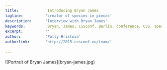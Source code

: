 ```yaml
---
title:             Introducing Bryan James
tagline:          'creator of species in pieces'
description:      'Interview with Bryan James'
keywords:          Bryan, James, CSSconf, Berlin, conference, CSS, species in pieces
excerpt:          ''
author:           'Polly Hristova'
authorlink:       'http://2015.cssconf.eu/team/'

---
```


<div class="blog-img blog-img--center">
  ![Portrait of Bryan James](bryan-james.jpg)
</div>

<span class="strong-border"></span>

<span class="strong-border"></span>

<span class="strong-border"></span>

<span class="strong-border"></span>

<span class="strong-border"></span>
